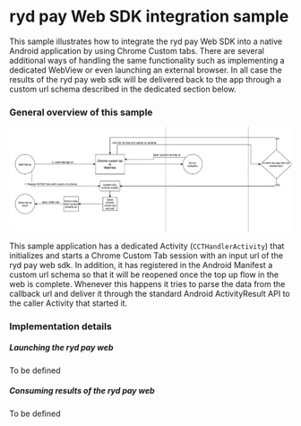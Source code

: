 # ryd pay Web SDK integration sample
This sample illustrates how to integrate the ryd pay Web SDK into a native Android 
application by using Chrome Custom tabs. There are several additional ways of handling the same
functionality such as implementing a dedicated WebView or even launching an external browser. In all
case the results of the ryd pay web sdk will be delivered back to the app through a custom url schema
described in the dedicated section below.

### General overview of this sample

![](docs/images/sample_diagram.png)

This sample application has a dedicated Activity (`CCTHandlerActivity`) that initializes and starts a
Chrome Custom Tab session with an input url of the ryd pay web sdk. In addition, it has registered 
in the Android Manifest a custom url schema so that it will be reopened once the top up flow in the
web is complete. Whenever this happens it tries to parse the data from the callback url and deliver it
through the standard Android ActivityResult API to the caller Activity that started it.

### Implementation details

##### Launching the ryd pay web
To be defined

##### Consuming results of the ryd pay web
To be defined